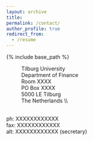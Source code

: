 ```yaml
---
layout: archive
title: 
permalink: /contact/
author_profile: true
redirect_from:
  - /resume
---
```


{% include base_path %}

<p style="margin-left: 40px">Tilburg University
<br>Department of Finance 
<br>Room XXXX
<br>PO Box XXXX
<br>5000 LE Tilburg
<br>The Netherlands \\
  
<br>ph: XXXXXXXXXXXX
<br>fax: XXXXXXXXXXXX
<br>alt: XXXXXXXXXXXX (secretary)












